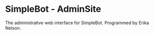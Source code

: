 SimpleBot - AdminSite
=====================

The administrative web interface for SimpleBot. Programmed by Erika Nelson.
